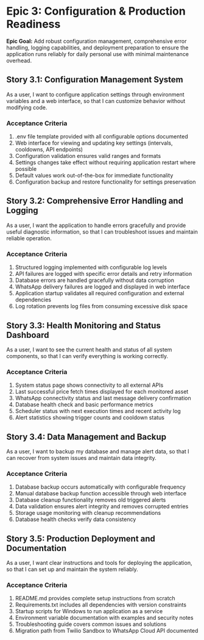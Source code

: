 # Epic 3: Configuration & Production Readiness

**Epic Goal:** Add robust configuration management, comprehensive error handling, logging capabilities, and deployment preparation to ensure the application runs reliably for daily personal use with minimal maintenance overhead.

## Story 3.1: Configuration Management System

As a user,
I want to configure application settings through environment variables and a web interface,
so that I can customize behavior without modifying code.

### Acceptance Criteria
1. .env file template provided with all configurable options documented
2. Web interface for viewing and updating key settings (intervals, cooldowns, API endpoints)
3. Configuration validation ensures valid ranges and formats
4. Settings changes take effect without requiring application restart where possible
5. Default values work out-of-the-box for immediate functionality
6. Configuration backup and restore functionality for settings preservation

## Story 3.2: Comprehensive Error Handling and Logging

As a user,
I want the application to handle errors gracefully and provide useful diagnostic information,
so that I can troubleshoot issues and maintain reliable operation.

### Acceptance Criteria
1. Structured logging implemented with configurable log levels
2. API failures are logged with specific error details and retry information
3. Database errors are handled gracefully without data corruption
4. WhatsApp delivery failures are logged and displayed in web interface
5. Application startup validates all required configuration and external dependencies
6. Log rotation prevents log files from consuming excessive disk space

## Story 3.3: Health Monitoring and Status Dashboard

As a user,
I want to see the current health and status of all system components,
so that I can verify everything is working correctly.

### Acceptance Criteria
1. System status page shows connectivity to all external APIs
2. Last successful price fetch times displayed for each monitored asset
3. WhatsApp connectivity status and last message delivery confirmation
4. Database health check and basic performance metrics
5. Scheduler status with next execution times and recent activity log
6. Alert statistics showing trigger counts and cooldown status

## Story 3.4: Data Management and Backup

As a user,
I want to backup my database and manage alert data,
so that I can recover from system issues and maintain data integrity.

### Acceptance Criteria
1. Database backup occurs automatically with configurable frequency
2. Manual database backup function accessible through web interface
3. Database cleanup functionality removes old triggered alerts
4. Data validation ensures alert integrity and removes corrupted entries
5. Storage usage monitoring with cleanup recommendations
6. Database health checks verify data consistency

## Story 3.5: Production Deployment and Documentation

As a user,
I want clear instructions and tools for deploying the application,
so that I can set up and maintain the system reliably.

### Acceptance Criteria
1. README.md provides complete setup instructions from scratch
2. Requirements.txt includes all dependencies with version constraints
3. Startup scripts for Windows to run application as a service
4. Environment variable documentation with examples and security notes
5. Troubleshooting guide covers common issues and solutions
6. Migration path from Twilio Sandbox to WhatsApp Cloud API documented
